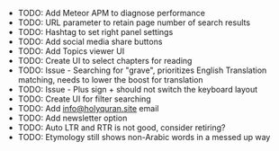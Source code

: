 * TODO: Add Meteor APM to diagnose performance
* TODO: URL parameter to retain page number of search results
* TODO: Hashtag to set right panel settings
* TODO: Add social media share buttons
* TODO: Add Topics viewer UI
* TODO: Create UI to select chapters for reading
* TODO: Issue - Searching for "grave", prioritizes English Translation matching, needs to lower the boost for translation
* TODO: Issue - Plus sign + should not switch the keyboard layout
* TODO: Create UI for filter searching
* TODO: Add info@holyquran.site email
* TODO: Add newsletter option
* TODO: Auto LTR and RTR is not good, consider retiring?
* TODO: Etymology still shows non-Arabic words in a messed up way
